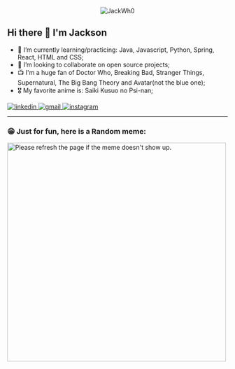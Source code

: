 <p align="center">
  <img src="https://user-images.githubusercontent.com/48254551/151009025-a3625d44-54e5-4e80-8462-b3e6ed3b12db.gif" alt="JackWh0">
</p>

## Hi there 👋 I'm Jackson

- 🌱 I’m currently learning/practicing: Java, Javascript, Python, Spring, React, HTML and CSS;
- 👯 I’m looking to collaborate on open source projects;
- 📺 I'm a huge fan of Doctor Who, Breaking Bad, Stranger Things, Supernatural, The Big Bang Theory and Avatar(not the blue one);
- 🎖️ My favorite anime is: Saiki Kusuo no Psi-nan;
<a href="https://www.linkedin.com/in/jackson-silva-bezerra/">
  <img src="https://img.shields.io/badge/LinkedIn-0077B5?style=for-the-badge&logo=linkedin&logoColor=white" alt="linkedin">
</a>
<a href="mailto:jackson.silva.who@gmail.com">
  <img src='https://img.shields.io/badge/Gmail-D14836?style=for-the-badge&logo=gmail&logoColor=white' alt="gmail">
</a>
<a href="https://www.instagram.com/j4ckwho/">
  <img src='https://img.shields.io/badge/Instagram-E4405F?style=for-the-badge&logo=instagram&logoColor=white' alt="instagram">
</a>

<hr>

<h3>😁 Just for fun, here is a Random meme:</h3>
<img src='https://random-memer.herokuapp.com/' height="500px" title="Meme" alt="Please refresh the page if the meme doesn't show up.">


